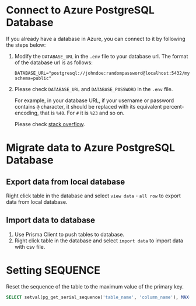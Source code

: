 # Connect to Azure PostgreSQL Database
If you already have a database in Azure, you can connect to it by following the steps below:
1. Modify the `DATABASE_URL` in the `.env` file to your database url.
   The format of the database url is as follows:
   ```
   DATABASE_URL="postgresql://johndoe:randompassword@localhost:5432/mydb?schema=public"
    ```
2. Please check `DATABASE_URL` and `DATABASE_PASSWORD` in the `.env` file. 

    For example, in your database URL, if your username or password contains `@` character, it should be replaced with its equivalent percent-encoding, that is `%40`. For `#` it is `%23` and so on. 

    Please check [stack overflow](https://stackoverflow.com/questions/63684133/prisma-cant-connect-to-postgresql).

# Migrate data to Azure PostgreSQL Database
## Export data from local database
Right click table in the database and select `view data` - `all row` to export data from local database.

## Import data to database
1. Use Prisma Client to push tables to database.
2. Right click table in the database and select `import data` to import data with csv file.

# Setting SEQUENCE
Reset the sequence of the table to the maximum value of the primary key.
```sql
SELECT setval(pg_get_serial_sequence('table_name', 'column_name'), MAX(id)) FROM table_name;
```
